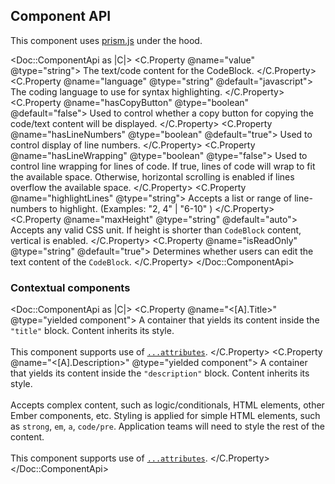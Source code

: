 ## Component API

This component uses [prism.js](https://prismjs.com/) under the hood.

<Doc::ComponentApi as |C|>
  <C.Property @name="value" @type="string">
    The text/code content for the CodeBlock.
  </C.Property>
  <C.Property @name="language" @type="string" @default="javascript">
    The coding language to use for syntax highlighting.
  </C.Property>
  <C.Property @name="hasCopyButton" @type="boolean" @default="false">
    Used to control whether a copy button for copying the code/text content will be displayed.
  </C.Property>
  <C.Property @name="hasLineNumbers" @type="boolean" @default="true">
    Used to control display of line numbers.
  </C.Property>
  <C.Property @name="hasLineWrapping" @type="boolean" @type="false">
    Used to control line wrapping for lines of code. If true, lines of code will wrap to fit the available space. Otherwise, horizontal scrolling is enabled if lines overflow the available space.
  </C.Property>
  <C.Property @name="highlightLines" @type="string">
    Accepts a list or range of line-numbers to highlight. (Examples: "2, 4" | "6-10" )
  </C.Property>
  <C.Property @name="maxHeight" @type="string" @default="auto">
    Accepts any valid CSS unit. If height is shorter than `CodeBlock` content, vertical is enabled.
  </C.Property>
  <C.Property @name="isReadOnly" @type="string" @default="true">
    Determines whether users can edit the text content of the `CodeBlock`.
  </C.Property>
</Doc::ComponentApi>

### Contextual components

<Doc::ComponentApi as |C|>
  <C.Property @name="<[A].Title>" @type="yielded component">
    A container that yields its content inside the `"title"` block. Content inherits its style.<br/><br/>This component supports use of [`...attributes`](https://guides.emberjs.com/release/in-depth-topics/patterns-for-components/#toc_attribute-ordering).
  </C.Property>
  <C.Property @name="<[A].Description>" @type="yielded component">
    A container that yields its content inside the `"description"` block. Content inherits its style.<br/><br/>Accepts complex content, such as logic/conditionals, HTML elements, other Ember components, etc. Styling is applied for simple HTML elements, such as `strong`, `em`, `a`, `code/pre`. Application teams will need to style the rest of the content.<br/><br/>This component supports use of [`...attributes`](https://guides.emberjs.com/release/in-depth-topics/patterns-for-components/#toc_attribute-ordering).
  </C.Property>
</Doc::ComponentApi>
